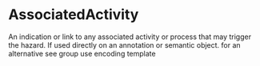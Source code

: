 AssociatedActivity
==================

An indication or link to any associated activity or process that may trigger the hazard. If used directly on an annotation or semantic object. for an alternative see group use encoding template
